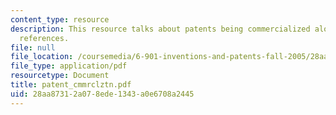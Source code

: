 ```yaml
---
content_type: resource
description: This resource talks about patents being commercialized along with the
  references.
file: null
file_location: /coursemedia/6-901-inventions-and-patents-fall-2005/28aa87312a078ede1343a0e6708a2445_patent_cmmrclztn.pdf
file_type: application/pdf
resourcetype: Document
title: patent_cmmrclztn.pdf
uid: 28aa8731-2a07-8ede-1343-a0e6708a2445
---
```

